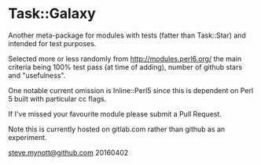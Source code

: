 # Task::Galaxy

Another meta-package for modules with tests (fatter than Task::Star) and
intended for test purposes.

Selected more or less randomly from http://modules.perl6.org/ the main criteria
being 100% test pass (at time of adding), number of github stars and
"usefulness".

One notable current omission is Inline::Perl5 since this is dependent on Perl
5 built with particular cc flags.

If I've missed your favourite module please submit a Pull Request.

Note this is currently hosted on gitlab.com rather than github as an
experiment.

steve.mynott@github.com 20160402

